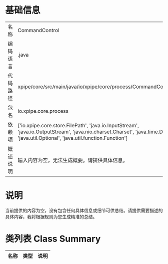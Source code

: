 # 基础信息

|      |      |
|------|------|
| 名称 | CommandControl |
| 编码语言 | .java |
| 代码路径 | xpipe/core/src/main/java/io/xpipe/core/process/CommandControl.java |
| 包名 | io.xpipe.core.process |
| 依赖项 | ['io.xpipe.core.store.FilePath', 'java.io.InputStream', 'java.io.OutputStream', 'java.nio.charset.Charset', 'java.time.Duration', 'java.util.Optional', 'java.util.function.Function'] |
| 概述说明 | 输入内容为空，无法生成概要。请提供具体信息。 |

# 说明

当前提供的内容为空，没有包含任何具体信息或细节可供总结。请提供需要描述的具体内容，我将根据规则为您生成精准的总结。

# 类列表 Class Summary

| 名称   | 类型  | 说明 |
|-------|------|-------------|




